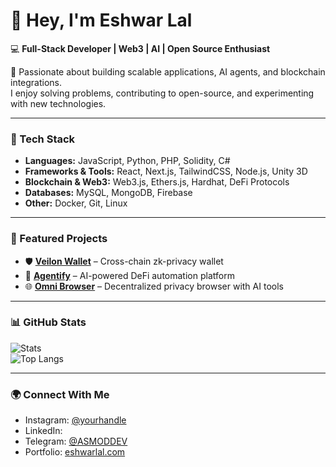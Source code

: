 # 👋 Hey, I'm Eshwar Lal

💻 **Full-Stack Developer | Web3 | AI | Open Source Enthusiast**

🚀 Passionate about building scalable applications, AI agents, and blockchain integrations.  
I enjoy solving problems, contributing to open-source, and experimenting with new technologies.

---

### 🔧 Tech Stack
- **Languages:** JavaScript, Python, PHP, Solidity, C#
- **Frameworks & Tools:** React, Next.js, TailwindCSS, Node.js, Unity 3D
- **Blockchain & Web3:** Web3.js, Ethers.js, Hardhat, DeFi Protocols
- **Databases:** MySQL, MongoDB, Firebase
- **Other:** Docker, Git, Linux

---

### 📂 Featured Projects
- 🛡️ **[Veilon Wallet](#)** – Cross-chain zk-privacy wallet  
- 🤖 **[Agentify](#)** – AI-powered DeFi automation platform  
- 🌐 **[Omni Browser](#)** – Decentralized privacy browser with AI tools  

---

### 📊 GitHub Stats
![Stats](https://github-readme-stats.vercel.app/api?username=EshwarLalEssarani&show_icons=true&theme=radical)  
![Top Langs](https://github-readme-stats.vercel.app/api/top-langs/?username=EshwarLalEssarani&layout=compact&theme=radical)

---

### 🌍 Connect With Me
- Instagram: [@yourhandle](#)
- LinkedIn: [](#)
- Telegram: [@ASMODDEV](#)
- Portfolio: [eshwarlal.com](#)
